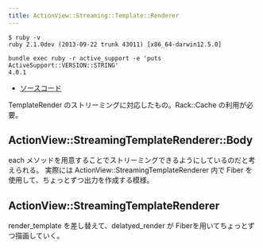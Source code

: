 ```yaml
---
title: ActionView::Streaming::Template::Renderer
---
```


```
$ ruby -v
ruby 2.1.0dev (2013-09-22 trunk 43011) [x86_64-darwin12.5.0]
```

```
bundle exec ruby -r active_support -e 'puts ActiveSupport::VERSION::STRING'
4.0.1
```

* [ソースコード](https://github.com/rails/rails/blob/4-0-stable/actionpack/lib/action_view/renderer/streaming_template_renderer.rb)

TemplateRender のストリーミングに対応したもの。Rack::Cache の利用が必要。

ActionView::StreamingTemplateRenderer::Body
--------------------------------------------------------------------------------
each メソッドを用意することでストリーミングできるようにしているのだと考えられる。
実際には ActionView::StreamingTemplateRenderer 内で Fiber を使用して、ちょっとずつ出力を作成する模様。

ActionView::StreamingTemplateRenderer
--------------------------------------------------------------------------------
render_template を差し替えて、delatyed_render が Fiberを用いてちょっとずつ描画していく。
